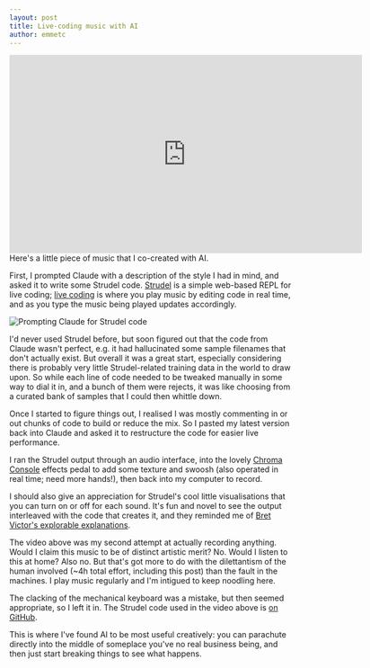 ```yaml
---
layout: post
title: Live-coding music with AI
author: emmetc
---
```


<iframe width="628" height="353"  src="https://www.youtube.com/embed/fViH4AY5O3U?si=xnt5E97WtCL9IcAI" title="YouTube video player" frameborder="0" allow="accelerometer; autoplay; clipboard-write; encrypted-media; gyroscope; picture-in-picture; web-share" referrerpolicy="strict-origin-when-cross-origin" allowfullscreen></iframe><br>
Here's a little piece of music that I co-created with AI.

First, I prompted Claude with a description of the style I had in mind, and asked it to write some Strudel code. [Strudel](https://strudel.cc) is a simple web-based REPL for live coding; [live coding](https://en.wikipedia.org/wiki/Live_coding) is where you play music by editing code in real time, and as you type the music being played updates accordingly.

![Prompting Claude for Strudel code](http://thoughtwax.com/uploads/2025/strudel.png)

I'd never used Strudel before, but soon figured out that the code from Claude wasn't perfect, e.g. it had hallucinated some sample filenames that don't actually exist. But overall it was a great start, especially considering there is probably very little Strudel-related training data in the world to draw upon. So while each line of code needed to be tweaked manually in some way to dial it in, and a bunch of them were rejects, it was like choosing from a curated bank of samples that I could then whittle down.

Once I started to figure things out, I realised I was mostly commenting in or out chunks of code to build or reduce the mix. So I pasted my latest version back into Claude and asked it to restructure the code for easier live performance.

I ran the Strudel output through an audio interface, into the lovely [Chroma Console](https://www.hologramelectronics.com/chroma-console) effects pedal to add some texture and swoosh (also operated in real time; need more hands!), then back into my computer to record.

I should also give an appreciation for Strudel's cool little visualisations that you can turn on or off for each sound. It's fun and novel to see the output interleaved with the code that creates it, and they reminded me of [Bret Victor's explorable explanations](https://worrydream.com/ExplorableExplanations/).

The video above was my second attempt at actually recording anything. Would I claim this music to be of distinct artistic merit? No. Would I listen to this at home? Also no. But that's got more to do with the dilettantism of the human involved (~4h total effort, including this post) than the fault in the machines. I play music regularly and I'm intigued to keep noodling here.

The clacking of the mechanical keyboard was a mistake, but then seemed appropriate, so I left it in. The Strudel code used in the video above is [on GitHub](https://github.com/thoughtwax/music/blob/main/02.strudel).

This is where I've found AI to be most useful creatively: you can parachute directly into the middle of someplace you've no real business being, and then just start breaking things to see what happens.